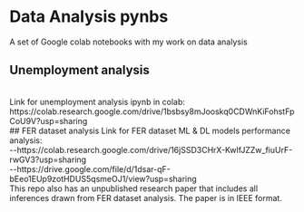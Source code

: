 # Data Analysis pynbs
A set of Google colab notebooks with my work on data analysis
## Unemployment analysis
<br>
Link for unemployment analysis ipynb in colab: https://colab.research.google.com/drive/1bsbsy8mJooskq0CDWnKiFohstFpCoU9V?usp=sharing<br>
## FER dataset analysis
Link for FER dataset ML & DL models performance analysis:<br>
 --https://colab.research.google.com/drive/16jSSD3CHrX-KwlfJZZw_fiuUrF-rwGV3?usp=sharing<br>
 --https://drive.google.com/file/d/1dsar-qF-bEeo1EUp9zotHDUS5qsmeOJ1/view?usp=sharing
<br>This repo also has an unpublished research paper that includes all inferences drawn from FER dataset analysis. The paper is in IEEE format.

